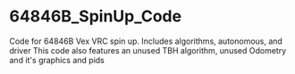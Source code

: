 # 64846B_SpinUp_Code
Code for 64846B Vex VRC spin up. Includes algorithms, autonomous, and driver
This code also features an unused TBH algorithm, unused Odometry and it's graphics and pids
